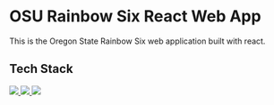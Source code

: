 # OSU Rainbow Six React Web App
This is the Oregon State Rainbow Six web application built with react.

## Tech Stack
<a href="https://nodejs.org/en/docs/](https://react.dev/">
  <img src="https://img.shields.io/badge/Node-43853D?style=for-the-badge&logo=node.js&logoColor=white">
</a>
<a href="https://mui.com/material-ui/getting-started/">
  <img src="https://img.shields.io/badge/MUI-%230081CB.svg?style=for-the-badge&logo=mui&logoColor=white">
</a>
<a href="https://redux.js.org/">
  <img src="https://img.shields.io/badge/redux-%23593d88.svg?style=for-the-badge&logo=redux&logoColor=white">
</a>
